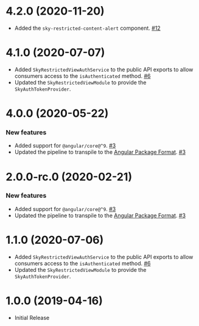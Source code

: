 # 4.2.0 (2020-11-20)

- Added the `sky-restricted-content-alert` component. [#12](https://github.com/blackbaud/skyux-lib-restricted-view/pull/12)

# 4.1.0 (2020-07-07)

- Added `SkyRestrictedViewAuthService` to the public API exports to allow consumers access to the `isAuthenticated` method. [#6](https://github.com/blackbaud/skyux-lib-restricted-view/pull/6)
- Updated the `SkyRestrictedViewModule` to provide the `SkyAuthTokenProvider`.

# 4.0.0 (2020-05-22)

### New features

- Added support for `@angular/core@^9`. [#3](https://github.com/blackbaud/skyux-lib-restricted-view/pull/3)
- Updated the pipeline to transpile to the [Angular Package Format](https://docs.google.com/document/d/1CZC2rcpxffTDfRDs6p1cfbmKNLA6x5O-NtkJglDaBVs/preview). [#3](https://github.com/blackbaud/skyux-lib-restricted-view/pull/3)

# 2.0.0-rc.0 (2020-02-21)

### New features

- Added support for `@angular/core@^9`. [#3](https://github.com/blackbaud/skyux-lib-restricted-view/pull/3)
- Updated the pipeline to transpile to the [Angular Package Format](https://docs.google.com/document/d/1CZC2rcpxffTDfRDs6p1cfbmKNLA6x5O-NtkJglDaBVs/preview). [#3](https://github.com/blackbaud/skyux-lib-restricted-view/pull/3)

# 1.1.0 (2020-07-06)
- Added `SkyRestrictedViewAuthService` to the public API exports to allow consumers access to the `isAuthenticated` method. [#6](https://github.com/blackbaud/skyux-lib-restricted-view/pull/6)
- Updated the `SkyRestrictedViewModule` to provide the `SkyAuthTokenProvider`.

# 1.0.0 (2019-04-16)
- Initial Release
